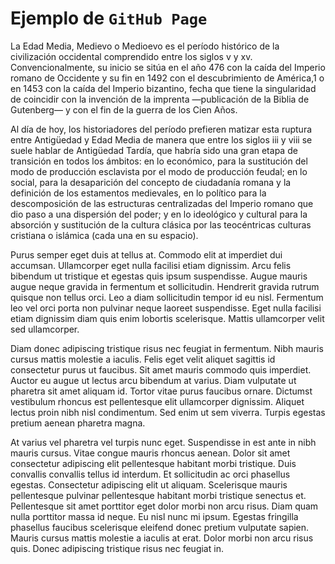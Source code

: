 # Ejemplo de `GitHub Page`

La Edad Media, Medievo o Medioevo es el período histórico de la civilización occidental comprendido entre los siglos v y xv. Convencionalmente, su inicio se sitúa en el año 476 con la caída del Imperio romano de Occidente y su fin en 1492 con el descubrimiento de América,1​ o en 1453 con la caída del Imperio bizantino, fecha que tiene la singularidad de coincidir con la invención de la imprenta —publicación de la Biblia de Gutenberg— y con el fin de la guerra de los Cien Años.

Al día de hoy, los historiadores del período prefieren matizar esta ruptura entre Antigüedad y Edad Media de manera que entre los siglos iii y viii se suele hablar de Antigüedad Tardía, que habría sido una gran etapa de transición en todos los ámbitos: en lo económico, para la sustitución del modo de producción esclavista por el modo de producción feudal; en lo social, para la desaparición del concepto de ciudadanía romana y la definición de los estamentos medievales, en lo político para la descomposición de las estructuras centralizadas del Imperio romano que dio paso a una dispersión del poder; y en lo ideológico y cultural para la absorción y sustitución de la cultura clásica por las teocéntricas culturas cristiana o islámica (cada una en su espacio).

Purus semper eget duis at tellus at. Commodo elit at imperdiet dui accumsan. Ullamcorper eget nulla facilisi etiam dignissim. Arcu felis bibendum ut tristique et egestas quis ipsum suspendisse. Augue mauris augue neque gravida in fermentum et sollicitudin. Hendrerit gravida rutrum quisque non tellus orci. Leo a diam sollicitudin tempor id eu nisl. Fermentum leo vel orci porta non pulvinar neque laoreet suspendisse. Eget nulla facilisi etiam dignissim diam quis enim lobortis scelerisque. Mattis ullamcorper velit sed ullamcorper.

Diam donec adipiscing tristique risus nec feugiat in fermentum. Nibh mauris cursus mattis molestie a iaculis. Felis eget velit aliquet sagittis id consectetur purus ut faucibus. Sit amet mauris commodo quis imperdiet. Auctor eu augue ut lectus arcu bibendum at varius. Diam vulputate ut pharetra sit amet aliquam id. Tortor vitae purus faucibus ornare. Dictumst vestibulum rhoncus est pellentesque elit ullamcorper dignissim. Aliquet lectus proin nibh nisl condimentum. Sed enim ut sem viverra. Turpis egestas pretium aenean pharetra magna.

At varius vel pharetra vel turpis nunc eget. Suspendisse in est ante in nibh mauris cursus. Vitae congue mauris rhoncus aenean. Dolor sit amet consectetur adipiscing elit pellentesque habitant morbi tristique. Duis convallis convallis tellus id interdum. Et sollicitudin ac orci phasellus egestas. Consectetur adipiscing elit ut aliquam. Scelerisque mauris pellentesque pulvinar pellentesque habitant morbi tristique senectus et. Pellentesque sit amet porttitor eget dolor morbi non arcu risus. Diam quam nulla porttitor massa id neque. Eu nisl nunc mi ipsum. Egestas fringilla phasellus faucibus scelerisque eleifend donec pretium vulputate sapien. Mauris cursus mattis molestie a iaculis at erat. Dolor morbi non arcu risus quis. Donec adipiscing tristique risus nec feugiat in.

